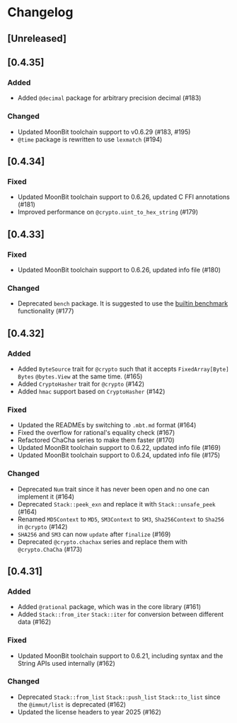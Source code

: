 # Changelog

## [Unreleased]

## [0.4.35]

### Added

- Added `@decimal` package for arbitrary precision decimal (#183)

### Changed

- Updated MoonBit toolchain support to v0.6.29 (#183, #195)
- `@time` package is rewritten to use `lexmatch` (#194)

## [0.4.34]

### Fixed

- Updated MoonBit toolchain support to 0.6.26, updated C FFI annotations (#181)
- Improved performance on `@crypto.uint_to_hex_string` (#179)

## [0.4.33]

### Fixed

- Updated MoonBit toolchain support to 0.6.26, updated info file (#180)

### Changed

- Deprecated `bench` package. It is suggested to use the
  [builtin benchmark](https://docs.moonbitlang.com/en/latest/language/benchmarks.html)
  functionality (#177)

## [0.4.32]

### Added

- Added `ByteSource` trait for `@crypto` such that it accepts `FixedArray[Byte]`
  `Bytes` `@bytes.View` at the same time. (#165)
- Added `CryptoHasher` trait for `@crypto` (#142)
- Added `hmac` support based on `CryptoHasher` (#142)

### Fixed

- Updated the READMEs by switching to `.mbt.md` format (#164)
- Fixed the overflow for rational's equality check (#167)
- Refactored ChaCha series to make them faster (#170)
- Updated MoonBit toolchain support to 0.6.22, updated info file (#169)
- Updated MoonBit toolchain support to 0.6.24, updated info file (#175)

### Changed

- Deprecated `Num` trait since it has never been open and no one can implement
  it (#164)
- Deprecated `Stack::peek_exn` and replace it with `Stack::unsafe_peek` (#164)
- Renamed `MD5Context` to `MD5`, `SM3Context` to `SM3`, `Sha256Context` to
  `Sha256` in `@crypto` (#142)
- `SHA256` and `SM3` can now `update` after `finalize` (#169)
- Deprecated `@crypto.chachax` series and replace them with `@crypto.ChaCha`
  (#173)

## [0.4.31]

### Added

- Added `@rational` package, which was in the core library (#161)
- Added `Stack::from_iter` `Stack::iter` for conversion between different data
  (#162)

### Fixed

- Updated MoonBit toolchain support to 0.6.21, including syntax and the String
  APIs used internally (#162)

### Changed

- Deprecated `Stack::from_list` `Stack::push_list` `Stack::to_list` since the
  `@immut/list` is deprecated (#162)
- Updated the license headers to year 2025 (#162)
